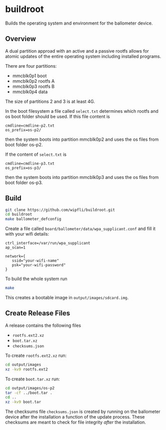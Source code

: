 # buildroot

Builds the operating system and environment for the ballometer device.

## Overview

A dual partition approad with an active and a passive rootfs allows for atomic updates of the entire operating system including installed programs.

There are four partitions:

 * mmcblk0p1 boot
 * mmcblk0p2 rootfs A
 * mmcblk0p3 rootfs B
 * mmcblk0p4 data
 
The size of partitions 2 and 3 is at least 4G. 

In the boot filesystem a file called ```select.txt``` determines which rootfs and os boot folder should be used. 
If this file content is 
```
cmdline=cmdline-p2.txt
os_prefix=os-p2/
```
then the system boots into partition mmcblk0p2 and uses the os files from boot folder os-p2. 

If the content of ```select.txt``` is
```
cmdline=cmdline-p3.txt
os_prefix=os-p3/
```
then the system boots into partition mmcblk0p3 and uses the os files from boot folder os-p3.

## Build

```bash
git clone https://github.com/wipfli/buildroot.git
cd buildroot
make ballometer_defconfig
```

Create a file called ```board/ballometer/data/wpa_supplicant.conf``` and fill it with your wifi details:
```
ctrl_interface=/var/run/wpa_supplicant
ap_scan=1
 
network={
   ssid="your-wifi-name"
   psk="your-wifi-password"
}
```

To build the whole system run
```bash
make
```

This creates a bootable image in ```output/images/sdcard.img```.

## Create Release Files

A release contains the following files
 * ```rootfs.ext2.xz```
 * ```boot.tar.xz```
 * ```checksums.json```

To create ```rootfs.ext2.xz``` run:
```bash
cd output/images
xz -kv9 rootfs.ext2
```
To create ```boot.tar.xz``` run:
```bash
cd output/images/os-p2
tar -cf ../boot.tar .
cd ..
xz -kv9 boot.tar
```
The checksums file ```checksums.json``` is created by running on the ballometer device after the installation a function of the update process. These checksums are meant to check for file integrity *after* the installation.


